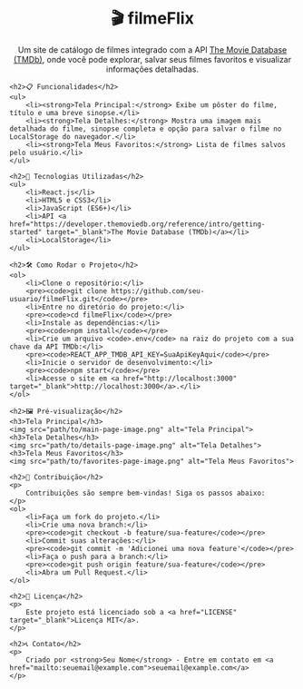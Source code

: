 <!DOCTYPE html>
<html lang="en">
<head>
    <meta charset="UTF-8">
    <meta name="viewport" content="width=device-width, initial-scale=1.0">
    <title>filmeFlix - README</title>
</head>
<body>
    <h1 align="center">🎬 filmeFlix</h1>
    <p align="center">
        Um site de catálogo de filmes integrado com a API <a href="https://developer.themoviedb.org/reference/intro/getting-started" target="_blank">The Movie Database (TMDb)</a>, onde você pode explorar, salvar seus filmes favoritos e visualizar informações detalhadas.
    </p>

    <h2>📋 Funcionalidades</h2>
    <ul>
        <li><strong>Tela Principal:</strong> Exibe um pôster do filme, título e uma breve sinopse.</li>
        <li><strong>Tela Detalhes:</strong> Mostra uma imagem mais detalhada do filme, sinopse completa e opção para salvar o filme no LocalStorage do navegador.</li>
        <li><strong>Tela Meus Favoritos:</strong> Lista de filmes salvos pelo usuário.</li>
    </ul>

    <h2>🚀 Tecnologias Utilizadas</h2>
    <ul>
        <li>React.js</li>
        <li>HTML5 e CSS3</li>
        <li>JavaScript (ES6+)</li>
        <li>API <a href="https://developer.themoviedb.org/reference/intro/getting-started" target="_blank">The Movie Database (TMDb)</a></li>
        <li>LocalStorage</li>
    </ul>

    <h2>🛠️ Como Rodar o Projeto</h2>
    <ol>
        <li>Clone o repositório:</li>
        <pre><code>git clone https://github.com/seu-usuario/filmeFlix.git</code></pre>
        <li>Entre no diretório do projeto:</li>
        <pre><code>cd filmeFlix</code></pre>
        <li>Instale as dependências:</li>
        <pre><code>npm install</code></pre>
        <li>Crie um arquivo <code>.env</code> na raiz do projeto com a sua chave da API TMDb:</li>
        <pre><code>REACT_APP_TMDB_API_KEY=SuaApiKeyAqui</code></pre>
        <li>Inicie o servidor de desenvolvimento:</li>
        <pre><code>npm start</code></pre>
        <li>Acesse o site em <a href="http://localhost:3000" target="_blank">http://localhost:3000</a>.</li>
    </ol>   

    <h2>🖼️ Pré-visualização</h2>
    <h3>Tela Principal</h3>
    <img src="path/to/main-page-image.png" alt="Tela Principal">
    <h3>Tela Detalhes</h3>
    <img src="path/to/details-page-image.png" alt="Tela Detalhes">
    <h3>Tela Meus Favoritos</h3>
    <img src="path/to/favorites-page-image.png" alt="Tela Meus Favoritos">

    <h2>🤝 Contribuição</h2>
    <p>
        Contribuições são sempre bem-vindas! Siga os passos abaixo:
    </p>
    <ol>
        <li>Faça um fork do projeto.</li>
        <li>Crie uma nova branch:</li>
        <pre><code>git checkout -b feature/sua-feature</code></pre>
        <li>Commit suas alterações:</li>
        <pre><code>git commit -m 'Adicionei uma nova feature'</code></pre>
        <li>Faça o push para a branch:</li>
        <pre><code>git push origin feature/sua-feature</code></pre>
        <li>Abra um Pull Request.</li>
    </ol>

    <h2>📝 Licença</h2>
    <p>
        Este projeto está licenciado sob a <a href="LICENSE" target="_blank">Licença MIT</a>.
    </p>

    <h2>📞 Contato</h2>
    <p>
        Criado por <strong>Seu Nome</strong> - Entre em contato em <a href="mailto:seuemail@example.com">seuemail@example.com</a>
    </p>
</body>
</html>
